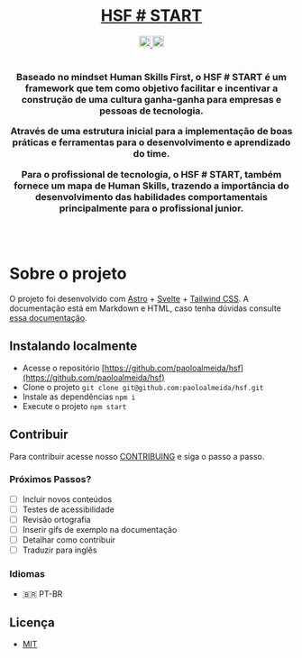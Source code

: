 <div align="center">
  <h1><a href="https://github.com/paoloalmeida/hsf/">HSF # START</a></h1>
  <a href="./CONTRIBUTING.md">
    <img src="https://img.shields.io/static/v1.svg?label=Contributions&message=Welcome&color=0059b3&style=flat-square" height="20" alt="Contributions Welcome">
  </a>
  <a href="./LICENSE">
    <img src="https://img.shields.io/badge/licence-MIT-blue.svg" height="20" alt="licence mit">
  </a><br /><br />
  <h3>Baseado no mindset Human Skills First, o HSF # START é um framework que tem como objetivo facilitar e incentivar a construção de uma cultura ganha-ganha para empresas e pessoas de tecnologia.

Através de uma estrutura inicial para a implementação de boas práticas e ferramentas para o desenvolvimento e aprendizado do time.

Para o profissional de tecnologia, o HSF # START, também fornece um mapa de Human Skills, trazendo a importância do desenvolvimento das habilidades comportamentais principalmente para o profissional junior.</h3>
</div>

<br /><br />


# Sobre o projeto
O projeto foi desenvolvido com [Astro](https://astro.build/) + [Svelte](https://svelte.dev/) + [Tailwind CSS](https://tailwindcss.com/).
 A documentação está em Markdown e HTML, caso tenha dúvidas consulte [essa documentação](https://about.gitlab.com/handbook/markdown-guide/).

 ## Instalando localmente
- Acesse o repositório [https://github.com/paoloalmeida/hsf](https://github.com/paoloalmeida/hsf)
- Clone o projeto `git clone git@github.com:paoloalmeida/hsf.git`
- Instale as dependências `npm i`
- Execute o projeto `npm start`

## Contribuir

Para contribuir acesse nosso [CONTRIBUING](./CONTRIBUTING.md) e siga o passo a passo.

### Próximos Passos?

- [ ] Incluir novos conteúdos
- [ ] Testes de acessibilidade
- [ ] Revisão ortografia
- [ ] Inserir gifs de exemplo na documentação
- [ ] Detalhar como contribuir
- [ ] Traduzir para inglês

### Idiomas
- 🇧🇷 PT-BR

## Licença

- [MIT](./LICENSE)
